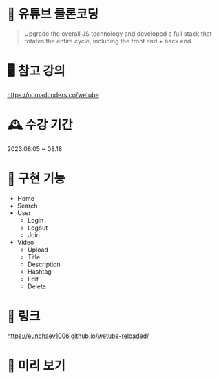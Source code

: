 # 🔆 유튜브 클론코딩

> Upgrade the overall JS technology and developed a full stack that rotates the entire cycle, including the front end + back end.

# 🖥️ 참고 강의

https://nomadcoders.co/wetube

# 🕰️ 수강 기간

2023.08.05 ~ 08.18

# 💪 구현 기능

- Home
- Search
- User
  - Login
  - Logout
  - Join
- Video
  - Upload
  - Title
  - Description
  - Hashtag
  - Edit
  - Delete

# 🔗 링크

https://eunchaev1006.github.io/wetube-reloaded/

# 👀 미리 보기
